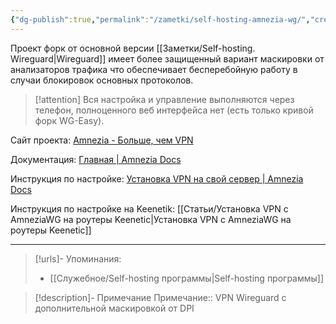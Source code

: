 ```yaml
---
{"dg-publish":true,"permalink":"/zametki/self-hosting-amnezia-wg/","created":"2024-09-28 23:55","updated":"2024-10-09T19:53:58+03:00"}
---
```


Проект форк от основной версии [[Заметки/Self-hosting. Wireguard\|Wireguard]] имеет более защищенный вариант маскировки от анализаторов трафика что обеспечивает бесперебойную работу в случаи блокировок основных протоколов.

> [!attention]
> Вся настройка и управление выполняются через телефон, полноценного веб интерфейса нет (есть только кривой форк WG-Easy).

Сайт проекта: [Amnezia - Больше, чем VPN](https://amnezia.org/ru)

Документация: [Главная | Amnezia Docs](https://docs.amnezia.org/ru/documentation)

Инструкция по настройке: [Установка VPN на свой сервер | Amnezia Docs](https://docs.amnezia.org/ru/documentation/instructions/install-vpn-on-server)

Инструкция по настройке на Keenetik: [[Статьи/Установка VPN с AmneziaWG на роутеры Keenetic\|Установка VPN с AmneziaWG на роутеры Keenetic]]

---
> [!urls]- Упоминания:
> - [[Служебное/Self-hosting программы\|Self-hosting программы]]

> [!description]- Примечание
> Примечание:: VPN Wireguard с дополнительной маскировкой от DPI
